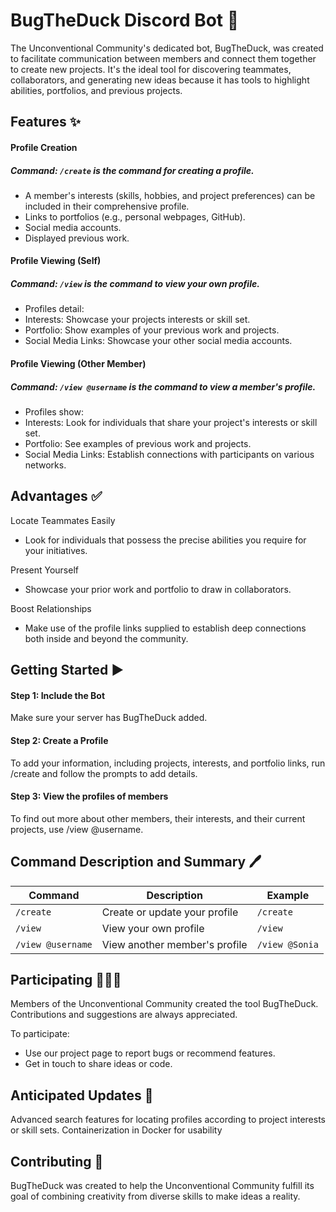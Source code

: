 # BugTheDuck Discord Bot 🦆
The Unconventional Community's dedicated bot, BugTheDuck, was created to facilitate communication between members and connect them together to create new projects. It's the ideal tool for discovering teammates, collaborators, and generating new ideas because it has tools to highlight abilities, portfolios, and previous projects.

## Features ✨ 

#### Profile Creation
##### Command: `/create` is the command for creating a profile.

 - A member's interests (skills, hobbies, and project preferences) can be included in their comprehensive profile.
- Links to portfolios (e.g., personal webpages, GitHub).
- Social media accounts.
- Displayed previous work.

#### Profile Viewing (Self)
##### Command: `/view` is the command to view your own profile.

- Profiles detail:
- Interests: Showcase your projects interests or skill set.
- Portfolio: Show examples of your previous work and projects.
- Social Media Links: Showcase your other social media accounts.

#### Profile Viewing (Other Member)
##### Command: `/view @username` is the command to view a member's profile.

- Profiles show:
- Interests: Look for individuals that share your project's interests or skill set.
- Portfolio: See examples of previous work and projects.
- Social Media Links: Establish connections with participants on various networks.

## Advantages ✅

Locate Teammates Easily
 - Look for individuals that possess the precise abilities you require for your initiatives.

Present Yourself
 - Showcase your prior work and portfolio to draw in collaborators.

Boost Relationships
 - Make use of the profile links supplied to establish deep connections both inside and beyond the community.

## Getting Started ▶️
#### Step 1: Include the Bot
Make sure your server has BugTheDuck added.

#### Step 2: Create a Profile
To add your information, including projects, interests, and portfolio links, run /create and follow the prompts to add details.

#### Step 3: View the profiles of members
To find out more about other members, their interests, and their current projects, use /view @username.

## Command Description and Summary 🖊️

| Command | Description | Example |
| --- | --- | --- |
| `/create` | Create or update your profile | `/create` |
| `/view` | View your own profile | `/view` |
| `/view @username` | View another member's profile | `/view @Sonia` |

## Participating 🙋🏻‍♂️
Members of the Unconventional Community created the tool BugTheDuck. Contributions and suggestions are always appreciated.

To participate:

- Use our project page to report bugs or recommend features.
- Get in touch to share ideas or code.


## Anticipated Updates 🔄
Advanced search features for locating profiles according to project interests or skill sets.
Containerization in Docker for usability


## Contributing 🤝
BugTheDuck was created to help the Unconventional Community fulfill its goal of combining creativity from diverse skills to make ideas a reality.
